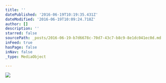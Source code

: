 ```yaml
---
title: ''
datePublished: '2016-06-19T10:19:35.431Z'
dateModified: '2016-06-19T10:09:24.718Z'
author: []
description: ''
starred: false
sourcePath: _posts/2016-06-19-b7d6678c-70d7-43c7-b8c9-8e1dc041ec0d.md
inFeed: true
hasPage: false
inNav: false
_type: MediaObject

---
```

![](https://the-grid-user-content.s3-us-west-2.amazonaws.com/9a29fb6d-b518-4a79-bf51-b502e32bea41.jpg)